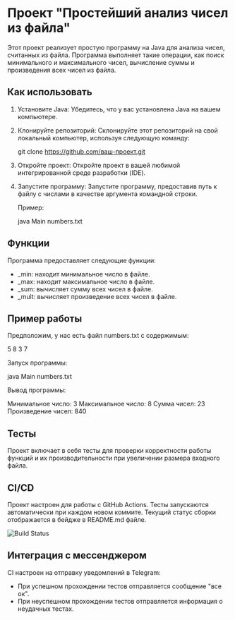 # Проект "Простейший анализ чисел из файла"

Этот проект реализует простую программу на Java для анализа чисел, считанных из файла. Программа выполняет такие операции, как поиск минимального и максимального чисел, вычисление суммы и произведения всех чисел из файла.

## Как использовать

1. Установите Java: Убедитесь, что у вас установлена Java на вашем компьютере.

2. Клонируйте репозиторий: Склонируйте этот репозиторий на свой локальный компьютер, используя следующую команду:

   
   git clone https://github.com/ваш-проект.git
   

3. Откройте проект: Откройте проект в вашей любимой интегрированной среде разработки (IDE).

4. Запустите программу: Запустите программу, предоставив путь к файлу с числами в качестве аргумента командной строки.

   Пример:

   
   java Main numbers.txt
   

## Функции

Программа предоставляет следующие функции:

- _min: находит минимальное число в файле.
- _max: находит максимальное число в файле.
- _sum: вычисляет сумму всех чисел в файле.
- _mult: вычисляет произведение всех чисел в файле.

## Пример работы

Предположим, у нас есть файл numbers.txt с содержимым:


5 8 3 7


Запуск программы:


java Main numbers.txt


Вывод программы:


Минимальное число: 3
Максимальное число: 8
Сумма чисел: 23
Произведение чисел: 840


## Тесты

Проект включает в себя тесты для проверки корректности работы функций и их производительности при увеличении размера входного файла.

## CI/CD

Проект настроен для работы с GitHub Actions. Тесты запускаются автоматически при каждом новом коммите. Текущий статус сборки отображается в бейдже в README.md файле.

![Build Status](https://github.com/ваш-проект/workflows/CI/badge.svg)

## Интеграция с мессенджером

CI настроен на отправку уведомлений в Telegram:
- При успешном прохождении тестов отправляется сообщение "все ок".
- При неуспешном прохождении тестов отправляется информация о неудачных тестах.
 
